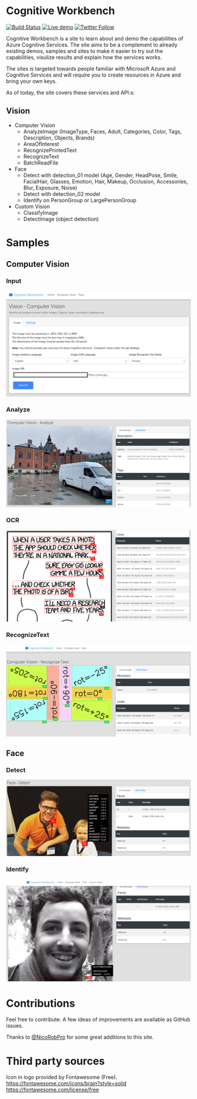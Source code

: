 # Cognitive Workbench

[![Build Status](https://dev.azure.com/orneholm/CognitiveWorkbench/_apis/build/status/CognitiveWorkbench?branchName=master)](https://dev.azure.com/orneholm/CognitiveWorkbench/_build/latest?definitionId=11&branchName=master)
[![Live demo](https://img.shields.io/static/v1?label=Demo&message=Try%20out%20the%20live%20demo&color=#17547a)](https://cognitive-workbench.azurewebsites.net/)
[![Twitter Follow](https://img.shields.io/badge/Twitter-@PeterOrneholm-blue.svg?logo=twitter)](https://twitter.com/PeterOrneholm)

Cognitive Workbench is a site to learn about and demo the capabilities of Azure Cognitive Services. The site aims to be a complement to already existing demos, samples and sites to make it easier to try out the capabilities, visulize results and explain how the services works.

The sites is targeted towards people familiar with Microsoft Azure and Cognitive Services and will require you to create resources in Azure and bring your own keys.

As of today, the site covers these services and API:s:

## Vision

* Computer Vision
    * AnalyzeImage (ImageType, Faces, Adult, Categories, Color, Tags, Description, Objects, Brands)
    * AreaOfInterest
    * RecognizePrintedText
    * RecognizeText
    * BatchReadFile
* Face
    * Detect with detection_01 model (Age, Gender, HeadPose, Smile, FacialHair, Glasses, Emotion, Hair, Makeup, Occlusion, Accessories, Blur, Exposure, Noise)
    * Detect with detection_02 model
    * Identify on PersonGroup or LargePersonGroup
* Custom Vision
    * ClassifyImage
    * DetectImage (object detection)

# Samples

## Computer Vision

### Input

![Input](docs/images/CognitiveWorkbench_Sample_Input.PNG)

### Analyze

![Car](docs/images/CognitiveWorkbench_Sample_VisionCar.PNG)

### OCR

![OCR](docs/images/CognitiveWorkbench_Sample_OCR.PNG)

### RecognizeText

![OCR](docs/images/CognitiveWorkbench_Sample_RecognizeText.png)

## Face

### Detect

![Face](docs/images/CognitiveWorkbench_Sample_Face.PNG)

### Identify

![Face](docs/images/CognitiveWorkbench_Sample_Face_Identify.PNG)

# Contributions

Feel free to contribute. A few ideas of improvements are available as GitHub issues.

Thanks to [@NicoRobPro](https://twitter.com/NicoRobPro) for some great additions to this site.

# Third party sources

Icon in logo provided by Fontawesome (Free).
https://fontawesome.com/icons/brain?style=solid
https://fontawesome.com/license/free
